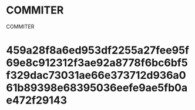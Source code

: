# COMMITER
COMMITER






# 459a28f8a6ed953df2255a27fee95f69e8c912312f3ae92a8778f6bc6bf5f329dac73031ae66e373712d936a061b89398e68395036eefe9ae5fb0ae472f29143
